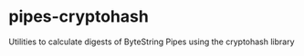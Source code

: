 pipes-cryptohash
================

Utilities to calculate digests of ByteString Pipes using the cryptohash library
